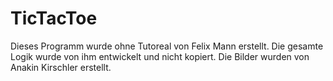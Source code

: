 # TicTacToe
Dieses Programm wurde ohne Tutoreal von Felix Mann erstellt. Die gesamte Logik wurde von ihm entwickelt und nicht kopiert.
Die Bilder wurden von Anakin Kirschler erstellt.
